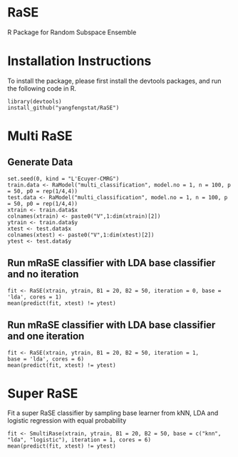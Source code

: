 # RaSE
R Package for Random Subspace Ensemble

# Installation Instructions
To install the package, please first install the devtools packages, and run the following code in R.

```
library(devtools)
install_github("yangfengstat/RaSE")
```

# Multi RaSE
## Generate Data
```
set.seed(0, kind = "L'Ecuyer-CMRG")
train.data <- RaModel("multi_classification", model.no = 1, n = 100, p = 50, p0 = rep(1/4,4))
test.data <- RaModel("multi_classification", model.no = 1, n = 100, p = 50, p0 = rep(1/4,4))
xtrain <- train.data$x
colnames(xtrain) <- paste0("V",1:dim(xtrain)[2])
ytrain <- train.data$y
xtest <- test.data$x
colnames(xtest) <- paste0("V",1:dim(xtest)[2])
ytest <- test.data$y
```
## Run mRaSE classifier with LDA base classifier and no iteration
```
fit <- RaSE(xtrain, ytrain, B1 = 20, B2 = 50, iteration = 0, base = 'lda', cores = 1)
mean(predict(fit, xtest) != ytest)
```
## Run mRaSE classifier with LDA base classifier and one iteration
```
fit <- RaSE(xtrain, ytrain, B1 = 20, B2 = 50, iteration = 1,
base = 'lda', cores = 6)
mean(predict(fit, xtest) != ytest)
```

# Super RaSE

Fit a super RaSE classifier by sampling base learner from kNN, LDA and logistic regression with equal probability

```
fit <- SmultiRase(xtrain, ytrain, B1 = 20, B2 = 50, base = c("knn", "lda", "logistic"), iteration = 1, cores = 6)
mean(predict(fit, xtest) != ytest)
```

